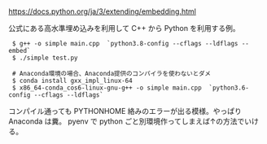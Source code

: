 # 

https://docs.python.org/ja/3/extending/embedding.html

公式にある高水準埋め込みを利用して C++ から Python を利用する例。

```
 $ g++ -o simple main.cpp  `python3.8-config --cflags --ldflags --embed`
 $ ./simple test.py
```

```
 # Anaconda環境の場合、Anaconda提供のコンパイラを使わないとダメ
 $ conda install gxx_impl_linux-64
 $ x86_64-conda_cos6-linux-gnu-g++ -o simple main.cpp  `python3.6-config --cflags --ldflags`
```

コンパイル通っても PYTHONHOME 絡みのエラーが出る模様。やっぱり Anaconda は糞。
pyenv で python ごと別環境作ってしまえば↑の方法でいける。
